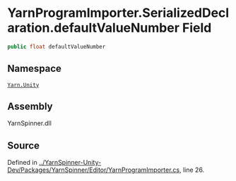 <!-- This file was generated by a tool. Do not edit this file by hand. -->

# YarnProgramImporter.SerializedDeclaration.defaultValueNumber Field


```csharp
public float defaultValueNumber
```



## Namespace
[`Yarn.Unity`](/api/csharp/yarn.unity/README.md)

## Assembly
YarnSpinner.dll

## Source
Defined in [../YarnSpinner-Unity-Dev/Packages/YarnSpinner/Editor/YarnProgramImporter.cs](https://github.com/YarnSpinnerTool/YarnSpinner-Unity//blob/develop/Editor/YarnProgramImporter.cs#L26), line 26.
